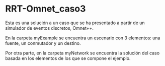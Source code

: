 # RRT-Omnet_caso3
Esta es una solución a un caso que se ha presentado a partir de un simulador de eventos discretos, Omnet++.

En la carpeta myExample se encuentra un escenario con 3 elementos: una fuente, un conmutador y un destino.

Por otra parte, en la carpeta myNetwork se encuentra la solución del caso basada en los elementos de los que se compone el ejemplo.
